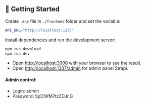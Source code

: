 ## 🚀 Getting Started

Create `.env` file in `./frontend` folder and set the variable:
```bash
API_URL="http://localhost:1337"
```

Install dependencies and run the development server:
```bash
npm run download
npm run dev
```

- Open [http://localhost:3000](http://localhost:3000) with your browser to see the result.
- Open [http://localhost:1337/admin](http://localhost:1337/admin) for admin panel Strapi.
#### Admin control:
- Login: admin 
- Password: 5pD5#M7tzZDJr.G